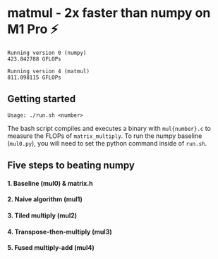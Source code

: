 # matmul - 2x faster than numpy on M1 Pro ⚡️
```
Running version 0 (numpy)
423.842788 GFLOPs

Running version 4 (matmul)
811.098115 GFLOPs
```
## Getting started
```
Usage: ./run.sh <number>
```
The bash script compiles and executes a binary with `mul{number}.c` to measure the FLOPs of `matrix_multiply`. To run the numpy baseline (`mul0.py`), you will need to set the python command inside of `run.sh`.
## Five steps to beating numpy
#### 1. Baseline (mul0) & matrix.h
#### 2. Naive algorithm (mul1)
#### 3. Tiled multiply (mul2)
#### 4. Transpose-then-multiply (mul3)
#### 5. Fused multiply-add (mul4)
